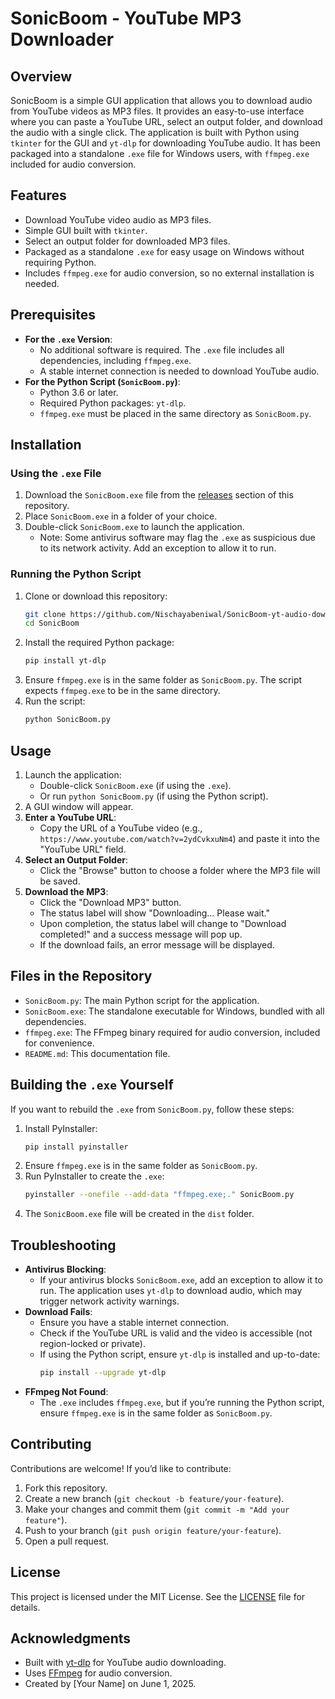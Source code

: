 # SonicBoom - YouTube MP3 Downloader

## Overview
SonicBoom is a simple GUI application that allows you to download audio from YouTube videos as MP3 files. It provides an easy-to-use interface where you can paste a YouTube URL, select an output folder, and download the audio with a single click. The application is built with Python using `tkinter` for the GUI and `yt-dlp` for downloading YouTube audio. It has been packaged into a standalone `.exe` file for Windows users, with `ffmpeg.exe` included for audio conversion.

## Features
- Download YouTube video audio as MP3 files.
- Simple GUI built with `tkinter`.
- Select an output folder for downloaded MP3 files.
- Packaged as a standalone `.exe` for easy usage on Windows without requiring Python.
- Includes `ffmpeg.exe` for audio conversion, so no external installation is needed.

## Prerequisites
- **For the `.exe` Version**:
  - No additional software is required. The `.exe` file includes all dependencies, including `ffmpeg.exe`.
  - A stable internet connection is needed to download YouTube audio.
- **For the Python Script (`SonicBoom.py`)**:
  - Python 3.6 or later.
  - Required Python packages: `yt-dlp`.
  - `ffmpeg.exe` must be placed in the same directory as `SonicBoom.py`.

## Installation

### Using the `.exe` File
1. Download the `SonicBoom.exe` file from the [releases](https://github.com/Nischayabeniwal/SonicBoom-yt-audio-downloader) section of this repository.
2. Place `SonicBoom.exe` in a folder of your choice.
3. Double-click `SonicBoom.exe` to launch the application.
   - Note: Some antivirus software may flag the `.exe` as suspicious due to its network activity. Add an exception to allow it to run.

### Running the Python Script
1. Clone or download this repository:
   ```bash
   git clone https://github.com/Nischayabeniwal/SonicBoom-yt-audio-downloader
   cd SonicBoom
   ```
2. Install the required Python package:
   ```bash
   pip install yt-dlp
   ```
3. Ensure `ffmpeg.exe` is in the same folder as `SonicBoom.py`. The script expects `ffmpeg.exe` to be in the same directory.
4. Run the script:
   ```bash
   python SonicBoom.py
   ```

## Usage
1. Launch the application:
   - Double-click `SonicBoom.exe` (if using the `.exe`).
   - Or run `python SonicBoom.py` (if using the Python script).
2. A GUI window will appear.
3. **Enter a YouTube URL**:
   - Copy the URL of a YouTube video (e.g., `https://www.youtube.com/watch?v=2ydCvkxuNm4`) and paste it into the "YouTube URL" field.
4. **Select an Output Folder**:
   - Click the "Browse" button to choose a folder where the MP3 file will be saved.
5. **Download the MP3**:
   - Click the "Download MP3" button.
   - The status label will show "Downloading... Please wait."
   - Upon completion, the status label will change to "Download completed!" and a success message will pop up.
   - If the download fails, an error message will be displayed.

## Files in the Repository
- `SonicBoom.py`: The main Python script for the application.
- `SonicBoom.exe`: The standalone executable for Windows, bundled with all dependencies.
- `ffmpeg.exe`: The FFmpeg binary required for audio conversion, included for convenience.
- `README.md`: This documentation file.

## Building the `.exe` Yourself
If you want to rebuild the `.exe` from `SonicBoom.py`, follow these steps:
1. Install PyInstaller:
   ```bash
   pip install pyinstaller
   ```
2. Ensure `ffmpeg.exe` is in the same folder as `SonicBoom.py`.
3. Run PyInstaller to create the `.exe`:
   ```bash
   pyinstaller --onefile --add-data "ffmpeg.exe;." SonicBoom.py
   ```
4. The `SonicBoom.exe` file will be created in the `dist` folder.

## Troubleshooting
- **Antivirus Blocking**:
  - If your antivirus blocks `SonicBoom.exe`, add an exception to allow it to run. The application uses `yt-dlp` to download audio, which may trigger network activity warnings.
- **Download Fails**:
  - Ensure you have a stable internet connection.
  - Check if the YouTube URL is valid and the video is accessible (not region-locked or private).
  - If using the Python script, ensure `yt-dlp` is installed and up-to-date:
    ```bash
    pip install --upgrade yt-dlp
    ```
- **FFmpeg Not Found**:
  - The `.exe` includes `ffmpeg.exe`, but if you’re running the Python script, ensure `ffmpeg.exe` is in the same folder as `SonicBoom.py`.

## Contributing
Contributions are welcome! If you’d like to contribute:
1. Fork this repository.
2. Create a new branch (`git checkout -b feature/your-feature`).
3. Make your changes and commit them (`git commit -m "Add your feature"`).
4. Push to your branch (`git push origin feature/your-feature`).
5. Open a pull request.

## License
This project is licensed under the MIT License. See the [LICENSE](LICENSE) file for details.

## Acknowledgments
- Built with [yt-dlp](https://github.com/yt-dlp/yt-dlp) for YouTube audio downloading.
- Uses [FFmpeg](https://ffmpeg.org/) for audio conversion.
- Created by [Your Name] on June 1, 2025.